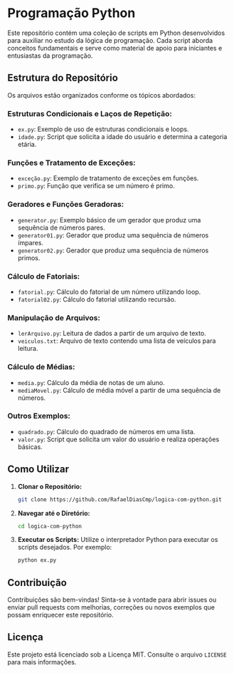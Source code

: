 # Programação Python

Este repositório contém uma coleção de scripts em Python desenvolvidos para auxiliar no estudo da lógica de programação. Cada script aborda conceitos fundamentais e serve como material de apoio para iniciantes e entusiastas da programação.

## Estrutura do Repositório

Os arquivos estão organizados conforme os tópicos abordados:

### Estruturas Condicionais e Laços de Repetição:
- `ex.py`: Exemplo de uso de estruturas condicionais e loops.
- `idade.py`: Script que solicita a idade do usuário e determina a categoria etária.

### Funções e Tratamento de Exceções:
- `exceção.py`: Exemplo de tratamento de exceções em funções.
- `primo.py`: Função que verifica se um número é primo.

### Geradores e Funções Geradoras:
- `generator.py`: Exemplo básico de um gerador que produz uma sequência de números pares.
- `generator01.py`: Gerador que produz uma sequência de números ímpares.
- `generator02.py`: Gerador que produz uma sequência de números primos.

### Cálculo de Fatoriais:
- `fatorial.py`: Cálculo do fatorial de um número utilizando loop.
- `fatorial02.py`: Cálculo do fatorial utilizando recursão.

### Manipulação de Arquivos:
- `lerArquivo.py`: Leitura de dados a partir de um arquivo de texto.
- `veiculos.txt`: Arquivo de texto contendo uma lista de veículos para leitura.

### Cálculo de Médias:
- `media.py`: Cálculo da média de notas de um aluno.
- `mediaMovel.py`: Cálculo de média móvel a partir de uma sequência de números.

### Outros Exemplos:
- `quadrado.py`: Cálculo do quadrado de números em uma lista.
- `valor.py`: Script que solicita um valor do usuário e realiza operações básicas.

## Como Utilizar

1. **Clonar o Repositório:**
   ```bash
   git clone https://github.com/RafaelDiasCmp/logica-com-python.git
   ```

2. **Navegar até o Diretório:**
   ```bash
   cd logica-com-python
   ```

3. **Executar os Scripts:**
   Utilize o interpretador Python para executar os scripts desejados. Por exemplo:
   ```bash
   python ex.py
   ```

## Contribuição

Contribuições são bem-vindas! Sinta-se à vontade para abrir issues ou enviar pull requests com melhorias, correções ou novos exemplos que possam enriquecer este repositório.

## Licença

Este projeto está licenciado sob a Licença MIT. Consulte o arquivo `LICENSE` para mais informações.


